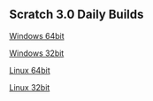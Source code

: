 ## Scratch 3.0 Daily Builds

[Windows 64bit](./Win32-x64.zip)

[Windows 32bit](./Win32-ia32.zip)

[Linux 64bit](./Linux-x64.zip)

[Linux 32bit](./Linux-ia32.zip)
